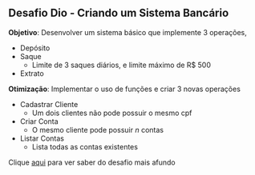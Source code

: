 ## Desafio Dio - Criando um Sistema Bancário

**Objetivo**: Desenvolver um sistema básico que implemente 3 operações,
- Depósito
- Saque
    - Limite de 3 saques diários, e limite máximo de R$ 500
- Extrato

**Otimização**: Implementar o uso de funções e criar 3 novas operações
- Cadastrar Cliente
    - Um dois clientes não pode possuir o mesmo cpf
- Criar Conta
    - O mesmo cliente pode possuir _n_ contas
- Listar Contas
    - Lista todas as contas existentes

Clique [aqui](https://academiapme-my.sharepoint.com/:p:/g/personal/kawan_dio_me/Ef-dMEJYq9BPotZQso7LUCwBJd7gDqCC2SYlUYx0ayrGNQ?rtime=IuBJa_df3Eg) para ver saber do desafio mais afundo

